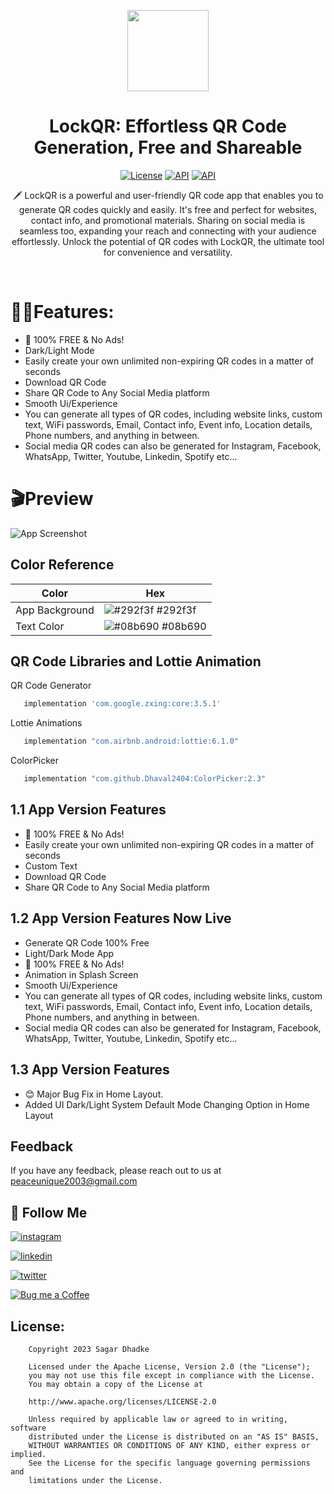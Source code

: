 <p align="center">
    <img src="https://github.com/SagarDhadke/LockQR/assets/70995022/997ca991-4773-4652-87dd-ceb9ad38f00f"
        height="130">
</p>

<h1 align="center">LockQR: Effortless QR Code Generation, Free and Shareable</h1>

<p align="center">
  <a href="https://opensource.org/licenses/Apache-2.0"><img alt="License" src="https://img.shields.io/badge/License-Apache%202.0-blue.svg"/></a>
  <a href="https://android-arsenal.com/api?level=24"><img alt="API" src="https://img.shields.io/badge/API-24%2B-brightgreen.svg?style=flat"/></a>
    <a href="https://sagardhadke.github.io/LockQR/"><img alt="API" src="https://img.shields.io/badge/Download_App-1K+-red"/></a>
</p>

<p align="center">  
🗡️ LockQR is a powerful and user-friendly QR code app that enables you to generate QR codes quickly and easily. It's free and perfect for websites, contact info, and promotional materials. Sharing on social media is seamless too, expanding your reach and connecting with your audience effortlessly. Unlock the potential of QR codes with LockQR, the ultimate tool for convenience and versatility.
</p>
</br>

# 🐱‍🏍Features:

* 📣 100% FREE & No Ads!
* Dark/Light Mode
* Easily create your own unlimited non-expiring QR codes in a matter of seconds
* Download QR Code
* Share QR Code to Any Social Media platform
* Smooth Ui/Experience
* You can generate all types of QR codes, including website links, custom text, WiFi passwords, Email, Contact info, Event info, Location details, Phone numbers, and anything in between.
* Social media QR codes can also be generated for Instagram, Facebook, WhatsApp, Twitter, Youtube, Linkedin, Spotify etc...

# 🎬Preview

![App Screenshot](https://github.com/SagarDhadke/LockQR/assets/70995022/c9399873-27d8-4025-a757-733fb72701cd)

## Color Reference

| Color             | Hex                                                                |
| ----------------- | ------------------------------------------------------------------ |
| App Background| ![#292f3f](https://via.placeholder.com/10/292f3f?text=+) #292f3f |
| Text Color | ![#08b690](https://via.placeholder.com/10/08b690?text=+) #08b690 |



## QR Code Libraries and Lottie Animation

QR Code Generator 

```bash
   implementation 'com.google.zxing:core:3.5.1'
```

Lottie Animations

```bash
   implementation "com.airbnb.android:lottie:6.1.0"
```

ColorPicker

```bash
   implementation "com.github.Dhaval2404:ColorPicker:2.3"
```


## 1.1 App Version Features

- 📣 100% FREE & No Ads!
- Easily create your own unlimited non-expiring QR codes in a matter of seconds
- Custom Text
- Download QR Code 
- Share QR Code to Any Social Media platform

## 1.2 App Version Features Now Live

- Generate QR Code 100% Free
- Light/Dark Mode App
- 📣 100% FREE & No Ads!
- Animation in Splash Screen
- Smooth Ui/Experience
- You can generate all types of QR codes, including website links, custom text, WiFi passwords, Email, Contact info, Event info, Location details, Phone numbers, and anything in between.
- Social media QR codes can also be generated for Instagram, Facebook, WhatsApp, Twitter, Youtube, Linkedin, Spotify etc...

## 1.3 App Version Features

- 😊 Major Bug Fix in Home Layout.
- Added UI Dark/Light System Default Mode Changing Option in Home Layout

## Feedback

If you have any feedback, please reach out to us at peaceunique2003@gmail.com

## 🔗 Follow Me 
[![instagram](https://img.shields.io/badge/Instagram-E4405F?style=for-the-badge&logo=instagram&logoColor=white)](https://www.instagram.com/sagardhadke_uc/)

[![linkedin](https://img.shields.io/badge/linkedin-0A66C2?style=for-the-badge&logo=linkedin&logoColor=white)](https://www.linkedin.com/in/sagar-dhadke-6a466b206/)

[![twitter](https://img.shields.io/badge/twitter-1DA1F2?style=for-the-badge&logo=twitter&logoColor=white)](https://twitter.com/sagardhadke_uc)


[![Bug me a Coffee](https://img.shields.io/badge/donate-buy%20me%20a%20coffee-yellow?label=Donate&style=flat-square)](https://www.buymeacoffee.com/sagardhadke)

## License:
```
    Copyright 2023 Sagar Dhadke

    Licensed under the Apache License, Version 2.0 (the "License");
    you may not use this file except in compliance with the License.
    You may obtain a copy of the License at

    http://www.apache.org/licenses/LICENSE-2.0

    Unless required by applicable law or agreed to in writing, software
    distributed under the License is distributed on an "AS IS" BASIS,
    WITHOUT WARRANTIES OR CONDITIONS OF ANY KIND, either express or implied.
    See the License for the specific language governing permissions and
    limitations under the License.
```
